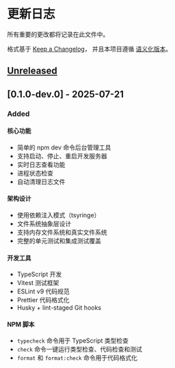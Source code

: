 # 更新日志

所有重要的更改都将记录在此文件中。

格式基于 [Keep a Changelog](https://keepachangelog.com/zh-CN/1.0.0/)，
并且本项目遵循 [语义化版本](https://semver.org/lang/zh-CN/)。

## [Unreleased]

## [0.1.0-dev.0] - 2025-07-21

### Added

#### 核心功能

- 简单的 npm dev 命令后台管理工具
- 支持启动、停止、重启开发服务器
- 实时日志查看功能
- 进程状态检查
- 自动清理日志文件

#### 架构设计

- 使用依赖注入模式（tsyringe）
- 文件系统抽象层设计
- 支持内存文件系统和真实文件系统
- 完整的单元测试和集成测试覆盖

#### 开发工具

- TypeScript 开发
- Vitest 测试框架
- ESLint v9 代码规范
- Prettier 代码格式化
- Husky + lint-staged Git hooks

#### NPM 脚本

- `typecheck` 命令用于 TypeScript 类型检查
- `check` 命令一键运行类型检查、代码检查和测试
- `format` 和 `format:check` 命令用于代码格式化

[Unreleased]: https://github.com/yarnovo/devctl
